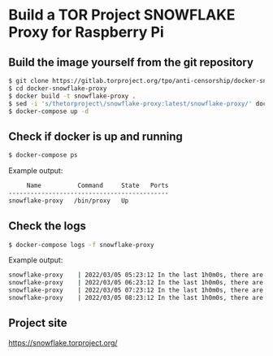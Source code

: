# Build a TOR Project SNOWFLAKE Proxy for Raspberry Pi 

## Build the image yourself from the git repository

```bash
$ git clone https://gitlab.torproject.org/tpo/anti-censorship/docker-snowflake-proxy
$ cd docker-snowflake-proxy
$ docker build -t snowflake-proxy .
$ sed -i 's/thetorproject\/snowflake-proxy:latest/snowflake-proxy/' docker-compose.yml
$ docker-compose up -d
```

## Check if docker is up and running
```bash
$ docker-compose ps
```
Example output:
```bash
     Name          Command     State   Ports
--------------------------------------------
snowflake-proxy   /bin/proxy   Up           
```

## Check the logs
```bash
$ docker-compose logs -f snowflake-proxy
```
Example output:
```bash
snowflake-proxy    | 2022/03/05 05:23:12 In the last 1h0m0s, there are 3 connections. Traffic Relayed ↑ 336 MB, ↓ 336 MB.
snowflake-proxy    | 2022/03/05 06:23:12 In the last 1h0m0s, there are 3 connections. Traffic Relayed ↑ 25 MB, ↓ 25 MB.
snowflake-proxy    | 2022/03/05 07:23:12 In the last 1h0m0s, there are 2 connections. Traffic Relayed ↑ 206 MB, ↓ 206 MB.
snowflake-proxy    | 2022/03/05 08:23:12 In the last 1h0m0s, there are 2 connections. Traffic Relayed ↑ 454 KB, ↓ 454 KB.
```

## Project site
https://snowflake.torproject.org/